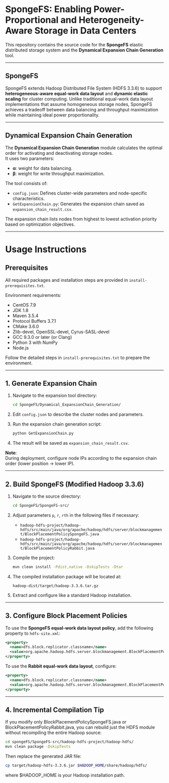 # SpongeFS: Enabling Power-Proportional and Heterogeneity-Aware Storage in Data Centers

This repository contains the source code for the **SpongeFS** elastic distributed storage system and the **Dynamical Expansion Chain Generation** tool.

---

## SpongeFS

SpongeFS extends Hadoop Distributed File System (HDFS 3.3.6) to support **heterogeneous-aware equal-work data layout** and **dynamic elastic scaling** for cluster computing. Unlike traditional equal-work data layout implementations that assume homogeneous storage nodes, SpongeFS achieves a tradeoff between data balancing and throughput maximization while maintaining ideal power proportionality.

---

## Dynamical Expansion Chain Generation

The **Dynamical Expansion Chain Generation** module calculates the optimal order for activating and deactivating storage nodes.  
It uses two parameters:
- **α**: weight for data balancing.
- **β**: weight for write throughput maximization.

The tool consists of:
- `config.json`: Defines cluster-wide parameters and node-specific characteristics.
- `GetExpansionChain.py`: Generates the expansion chain saved as `expansion_chain_result.csv`.

The expansion chain lists nodes from highest to lowest activation priority based on optimization objectives.

---

# Usage Instructions

## Prerequisites

All required packages and installation steps are provided in `install-prerequisites.txt`.

Environment requirements:
- CentOS 7.9
- JDK 1.8
- Maven 3.5.4
- Protocol Buffers 3.7.1
- CMake 3.6.0
- Zlib-devel, OpenSSL-devel, Cyrus-SASL-devel
- GCC 9.3.0 or later (or Clang)
- Python 3 with NumPy
- Node.js

Follow the detailed steps in `install-prerequisites.txt` to prepare the environment.

---

## 1. Generate Expansion Chain

1. Navigate to the expansion tool directory:
    ```bash
    cd SpongeFS/Dynamical_ExpansionChain_Generation/
    ```

2. Edit `config.json` to describe the cluster nodes and parameters.

3. Run the expansion chain generation script:
    ```bash
    python GetExpansionChain.py
    ```

4. The result will be saved as `expansion_chain_result.csv`.

**Note**:  
During deployment, configure node IPs according to the expansion chain order (lower position → lower IP).

---

## 2. Build SpongeFS (Modified Hadoop 3.3.6)

1. Navigate to the source directory:
    ```bash
    cd SpongeFS/SpongeFS-src/
    ```

2. Adjust parameters `p`, `r`, `rth` in the following files if necessary:
    - `hadoop-hdfs-project/hadoop-hdfs/src/main/java/org/apache/hadoop/hdfs/server/blockmanagement/BlockPlacementPolicySpongeFS.java`
    - `hadoop-hdfs-project/hadoop-hdfs/src/main/java/org/apache/hadoop/hdfs/server/blockmanagement/BlockPlacementPolicyRabbit.java`

3. Compile the project:
    ```bash
    mvn clean install -Pdist,native -DskipTests -Dtar
    ```

4. The compiled installation package will be located at:
    ```
    hadoop-dist/target/hadoop-3.3.6.tar.gz
    ```

5. Extract and configure like a standard Hadoop installation.

---

## 3. Configure Block Placement Policies

To use the **SpongeFS equal-work data layout policy**, add the following property to `hdfs-site.xml`:

```xml
<property>
  <name>dfs.block.replicator.classname</name>
  <value>org.apache.hadoop.hdfs.server.blockmanagement.BlockPlacementPolicySpongeFS</value>
</property>
```
To use the **Rabbit equal-work data layout**, configure:
```xml
<property>
  <name>dfs.block.replicator.classname</name>
  <value>org.apache.hadoop.hdfs.server.blockmanagement.BlockPlacementPolicyRabbit</value>
</property>
```

---

## 4. Incremental Compilation Tip
If you modify only BlockPlacementPolicySpongeFS.java or BlockPlacementPolicyRabbit.java, you can rebuild just the HDFS module without recompiling the entire Hadoop source:

```bash
cd spongeFS/SpongeFS-src/hadoop-hdfs-project/hadoop-hdfs/
mvn clean package -DskipTests
```

Then replace the generated JAR file:

```bash
cp target/hadoop-hdfs-3.3.6.jar $HADOOP_HOME/share/hadoop/hdfs/
```
where $HADOOP_HOME is your Hadoop installation path.


